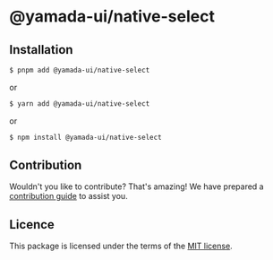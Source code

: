 # @yamada-ui/native-select

## Installation

```sh
$ pnpm add @yamada-ui/native-select
```

or

```sh
$ yarn add @yamada-ui/native-select
```

or

```sh
$ npm install @yamada-ui/native-select
```

## Contribution

Wouldn't you like to contribute? That's amazing! We have prepared a [contribution guide](https://github.com/hirotomoyamada/yamada-ui/blob/main/CONTRIBUTING.md) to assist you.

## Licence

This package is licensed under the terms of the
[MIT license](https://github.com/hirotomoyamada/yamada-ui/blob/main/LICENSE).
